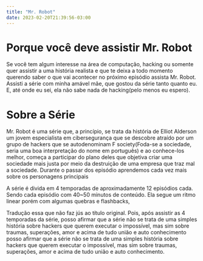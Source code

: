 ```yaml
---
title: "Mr. Robot"
date: 2023-02-20T21:39:56-03:00
---
```


# Porque você deve assistir Mr. Robot

Se você tem algum interesse na área de computação, hacking ou somente quer assistir a uma história realista e que te deixa a todo momento querendo saber o que vai acontecer no próximo episódio assista Mr. Robot. Assisti a série com minha amável mãe, que gostou da série tanto quanto eu. E, até onde eu sei, ela não sabe nada de hacking(pelo menos eu espero).

# Sobre a Série
Mr. Robot é uma série que, a princípio, se trata da história de Elliot Alderson um jovem especialista em cibersegurança que se descobre atraído por um grupo de hackers que se autodenominam F society(Foda-se a sociedade, seria uma boa interpretação do nome em português) e ao conhece-los melhor, começa a participar do plano deles que objetiva criar uma sociedade mais justa por meio da destruição de uma empresa que traz mal a sociedade. 
Durante o passar dos episódio aprendemos cada vez mais sobre os personagens principais

A série é divida em 4 temporadas de aproximadamente 12 episódios cada. Sendo cada episódio com 40~50 minutos de conteúdo.
Ela segue um ritmo linear porém com algumas quebras e flashbacks,
 

Tradução essa que não faz jús ao título original. Pois, após assistir as 4 temporadas da série, posso afirmar que a série não se trata de uma simples história sobre hackers que querem executar o impossível, mas sim sobre traumas, superações, amor e acima de tudo união e auto conhecimento posso afirmar que a série não se trata de uma simples história sobre hackers que querem executar o impossível, mas sim sobre traumas, superações, amor e acima de tudo união e auto conhecimento.
